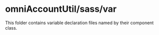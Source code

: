 # omniAccountUtil/sass/var

This folder contains variable declaration files named by their component class.

